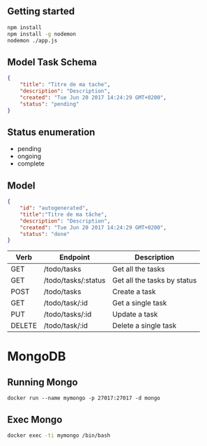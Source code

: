 ## Getting started
```bash
npm install
npm install -g nodemon
nodemon ./app.js
```

## Model Task Schema
```json
{
    "title": "Titre de ma tache",
    "description": "Description",
    "created": "Tue Jun 20 2017 14:24:29 GMT+0200",
    "status": "pending"
}
```
## Status enumeration
* pending
* ongoing
* complete

## Model
```json
{
    "id": "autogenerated",
    "title":"Titre de ma tâche",
    "description": "Description",
    "created": "Tue Jun 20 2017 14:24:29 GMT+0200",
    "status": "done"
}
```

| Verb      | Endpoint              | Description       
|-----------|-----------------------|-------------------
| GET       | /todo/tasks           | Get all the tasks
| GET       | /todo/tasks/:status   | Get all the tasks by status
| POST      | /todo/tasks           | Create a task
| GET       | /todo/task/:id        | Get a single task
| PUT       | /todo/tasks/:id       | Update a task
| DELETE    | /todo/task/:id        | Delete a single task

# MongoDB

## Running Mongo
```console
docker run --name mymongo -p 27017:27017 -d mongo
```

## Exec Mongo
```bash
docker exec -ti mymongo /bin/bash
```


